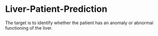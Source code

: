 # Liver-Patient-Prediction

The target is to identify whether the patient has an anomaly or abnormal functioning of the liver.

